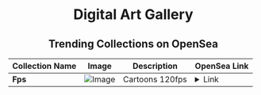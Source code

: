 <div align="center">

# Digital Art Gallery

## Trending Collections on OpenSea

| Collection Name                       | Image                                                                                     | Description                       | OpenSea Link                                                                                          |
|---------------------------------------|-------------------------------------------------------------------------------------------|-----------------------------------|--------------------------------------------------------------------------------------------------------|
| **Fps** | ![Image](https://i.seadn.io/s/raw/files/4cf0e52941b233ef7309043e7e31c914.jpg?w=500&auto=format?w=200&auto=format) | Cartoons 120fps | <details><summary>Link</summary>[Fps](https://opensea.io/collection/fps-3)</details> |

</div>